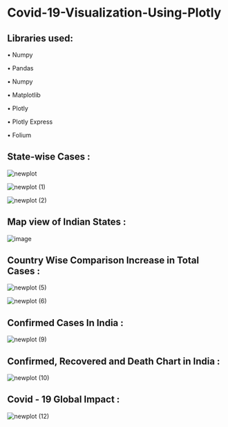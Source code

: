 # Covid-19-Visualization-Using-Plotly

## Libraries used:
• Numpy

• Pandas

• Numpy

• Matplotlib

• Plotly

• Plotly Express

• Folium

## State-wise Cases :
![newplot](https://user-images.githubusercontent.com/65092287/100257286-c4852b80-2f6b-11eb-9399-9748d0275589.png)

![newplot (1)](https://user-images.githubusercontent.com/65092287/100257284-c3ec9500-2f6b-11eb-988e-3c2b85ca8dcd.png)

![newplot (2)](https://user-images.githubusercontent.com/65092287/100257283-c353fe80-2f6b-11eb-8183-393707680554.png)

## Map view of Indian States : 
![image](https://user-images.githubusercontent.com/65092287/100259178-ee3f5200-2f6d-11eb-8ad9-257cfa2e4f1d.png)

## Country Wise Comparison Increase in Total Cases :
![newplot (5)](https://user-images.githubusercontent.com/65092287/100257275-c2bb6800-2f6b-11eb-9dff-9c6ed3d94156.png)

![newplot (6)](https://user-images.githubusercontent.com/65092287/100257273-c222d180-2f6b-11eb-9f9b-389094a612dc.png)


## Confirmed Cases In India :
![newplot (9)](https://user-images.githubusercontent.com/65092287/100257264-c0f1a480-2f6b-11eb-9956-164af79d28b4.png)

## Confirmed, Recovered and Death Chart in India : 
![newplot (10)](https://user-images.githubusercontent.com/65092287/100257262-c0590e00-2f6b-11eb-8d26-e0fcbf188ee7.png)

## Covid - 19 Global Impact :
![newplot (12)](https://user-images.githubusercontent.com/65092287/100257258-bf27e100-2f6b-11eb-8416-85120f133c0c.png)
